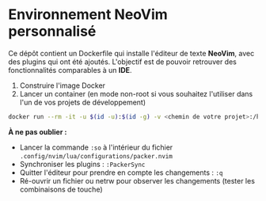 # Environnement NeoVim personnalisé

Ce dépôt contient un Dockerfile qui installe l'éditeur de texte **NeoVim**, avec des plugins qui ont été ajoutés.
L'objectif est de pouvoir retrouver des fonctionnalités comparables à un **IDE**.

1. Construire l'image Docker
2. Lancer un container (en mode non-root si vous souhaitez l'utiliser dans l'un de vos projets de développement)

```sh
docker run --rm -it -u $(id -u):$(id -g) -v <chemin de votre projet>:/home/noroot/<projet> <nom de l'image choisie> ash
```

**À ne pas oublier :** 

- Lancer la commande `:so` à l'intérieur du fichier `.config/nvim/lua/configurations/packer.nvim`
- Synchroniser les plugins : `:PackerSync`
- Quitter l'éditeur pour prendre en compte les changements : `:q`
- Ré-ouvrir un fichier ou netrw pour observer les changements (tester les combinaisons de touche)
